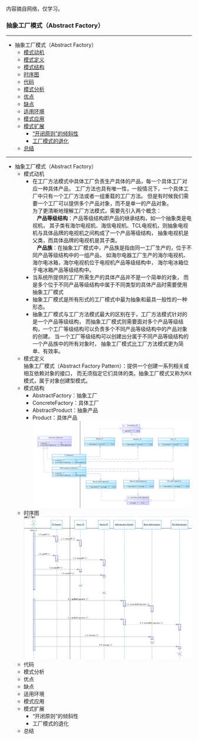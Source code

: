 内容摘自网络，仅学习。

### 抽象工厂模式（Abstract Factory）

---
* 抽象工厂模式（Abstract Factory）
    * <a href="#1">模式动机</a></br>
    * <a href="#2">模式定义</a></br>
    * <a href="#3">模式结构</a></br>
    * <a href="#4">时序图</a></br>
    * <a href="#5">代码</a></br>
    * <a href="#6">模式分析</a></br>
    * <a href="#8">优点</a></br>
    * <a href="#9">缺点</a></br>
    * <a href="#10">适用环境</a></br>
    * <a href="#11">模式应用</a></br>
    * <a href="#12">模式扩展</a></br>
        * <a href="#121">“开闭原则”的倾斜性</a></br>
        * <a href="#122">工厂模式的退化</a></br>
    * <a href="#13">总结</a></br>
---


* 抽象工厂模式（Abstract Factory）
    * <a name="#1">模式动机</a></br>
        * 在工厂方法模式中具体工厂负责生产具体的产品，每一个具体工厂对应一种具体产品，
    工厂方法也具有唯一性，一般情况下，一个具体工厂中只有一个工厂方法或者一组重载的工厂方法。
    但是有时候我们需要一个工厂可以提供多个产品对象，而不是单一的产品对象。</br>
    为了更清晰地理解工厂方法模式，需要先引入两个概念：</br>
    &nbsp;&nbsp;&nbsp;**产品等级结构**：产品等级结构即产品的继承结构，如一个抽象类是电视机，
    其子类有海尔电视机、海信电视机、TCL电视机，则抽象电视机与具体品牌的电视机之间构成了一个产品等级结构，
    抽象电视机是父类，而具体品牌的电视机是其子类。</br>
    &nbsp;&nbsp;&nbsp;**产品族**：在抽象工厂模式中，产品族是指由同一工厂生产的，位于不同产品等级结构中的一组产品，
    如海尔电器工厂生产的海尔电视机、海尔电冰箱，海尔电视机位于电视机产品等级结构中，
    海尔电冰箱位于电冰箱产品等级结构中。</br>
        * 当系统所提供的工厂所需生产的具体产品并不是一个简单的对象，
    而是多个位于不同产品等级结构中属于不同类型的具体产品时需要使用抽象工厂模式</br>
        * 抽象工厂模式是所有形式的工厂模式中最为抽象和最具一般性的一种形态。
        * 抽象工厂模式与工厂方法模式最大的区别在于，工厂方法模式针对的是一个产品等级结构，
        而抽象工厂模式则需要面对多个产品等级结构，一个工厂等级结构可以负责多个不同产品等级结构中的产品对象的创建。
        当一个工厂等级结构可以创建出分属于不同产品等级结构的一个产品族中的所有对象时，
        抽象工厂模式比工厂方法模式更为简单、有效率。
    * <a name="#2">模式定义</a></br>
        抽象工厂模式（Abstract Factory Pattern）：提供一个创建一系列相关或相互依赖对象的接口，
        而无须指定它们具体的类。抽象工厂模式又称为Kit模式，属于对象创建型模式。
    * <a name="#3">模式结构</a></br>
        * AbstractFactory：抽象工厂
        * ConcreteFactory：具体工厂
        * AbstractProduct：抽象产品
        * Product：具体产品
    ![抽象工厂模式](img/抽象工厂模式.jpg)
    * <a name="#4">时序图</a></br>
    ![抽象工厂模式时序图](img/抽象工厂模式时序图.jpg)
    * <a name="#5">代码</a></br>
    * <a name="#6">模式分析</a></br>
    * <a name="#8">优点</a></br>
    * <a name="#9">缺点</a></br>
    * <a name="#10">适用环境</a></br>
    * <a name="#11">模式应用</a></br>
    * <a name="#12">模式扩展</a></br>
        * <a name="#121">“开闭原则”的倾斜性</a></br>
        * <a name="#122">工厂模式的退化</a></br>
    * <a name="#13">总结</a></br>